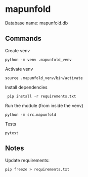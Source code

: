 # mapunfold

Database name: mapunfold.db
## Commands

Create venv

    python -m venv .mapunfold_venv

Activate venv

    source .mapunfold_venv/bin/activate

Install dependencies

     pip install -r requirements.txt

Run the module (from inside the venv)

    python -m src.mapunfold

Tests

    pytest

## Notes

Update requirements:

    pip freeze > requirements.txt